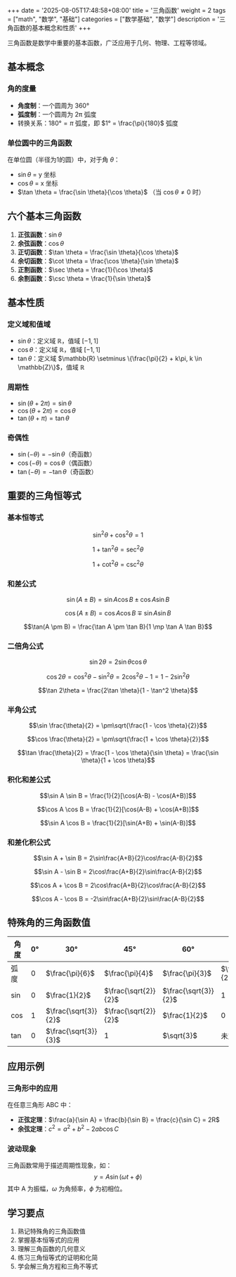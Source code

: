 +++
date = '2025-08-05T17:48:58+08:00'
title = '三角函数'
weight = 2
tags = ["math", "数学", "基础"]
categories = ["数学基础", "数学"]
description = '三角函数的基本概念和性质'
+++

三角函数是数学中重要的基本函数，广泛应用于几何、物理、工程等领域。

## 基本概念

### 角的度量

- **角度制**：一个圆周为 360°
- **弧度制**：一个圆周为 2π 弧度
- 转换关系：$180° = \pi$ 弧度，即 $1° = \frac{\pi}{180}$ 弧度

### 单位圆中的三角函数

在单位圆（半径为1的圆）中，对于角 $\theta$：

- $\sin \theta$ = y 坐标
- $\cos \theta$ = x 坐标  
- $\tan \theta = \frac{\sin \theta}{\cos \theta}$ （当 $\cos \theta \neq 0$ 时）

## 六个基本三角函数

1. **正弦函数**：$\sin \theta$
2. **余弦函数**：$\cos \theta$
3. **正切函数**：$\tan \theta = \frac{\sin \theta}{\cos \theta}$
4. **余切函数**：$\cot \theta = \frac{\cos \theta}{\sin \theta}$
5. **正割函数**：$\sec \theta = \frac{1}{\cos \theta}$
6. **余割函数**：$\csc \theta = \frac{1}{\sin \theta}$

## 基本性质

### 定义域和值域

- $\sin \theta$：定义域 $\mathbb{R}$，值域 $[-1, 1]$
- $\cos \theta$：定义域 $\mathbb{R}$，值域 $[-1, 1]$
- $\tan \theta$：定义域 $\mathbb{R} \setminus \{\frac{\pi}{2} + k\pi, k \in \mathbb{Z}\}$，值域 $\mathbb{R}$

### 周期性

- $\sin(\theta + 2\pi) = \sin \theta$
- $\cos(\theta + 2\pi) = \cos \theta$
- $\tan(\theta + \pi) = \tan \theta$

### 奇偶性

- $\sin(-\theta) = -\sin \theta$（奇函数）
- $\cos(-\theta) = \cos \theta$（偶函数）
- $\tan(-\theta) = -\tan \theta$（奇函数）

## 重要的三角恒等式

### 基本恒等式

$$\sin^2 \theta + \cos^2 \theta = 1$$

$$1 + \tan^2 \theta = \sec^2 \theta$$

$$1 + \cot^2 \theta = \csc^2 \theta$$

### 和差公式

$$\sin(A \pm B) = \sin A \cos B \pm \cos A \sin B$$

$$\cos(A \pm B) = \cos A \cos B \mp \sin A \sin B$$

$$\tan(A \pm B) = \frac{\tan A \pm \tan B}{1 \mp \tan A \tan B}$$

### 二倍角公式

$$\sin 2\theta = 2\sin \theta \cos \theta$$

$$\cos 2\theta = \cos^2 \theta - \sin^2 \theta = 2\cos^2 \theta - 1 = 1 - 2\sin^2 \theta$$

$$\tan 2\theta = \frac{2\tan \theta}{1 - \tan^2 \theta}$$

### 半角公式

$$\sin \frac{\theta}{2} = \pm\sqrt{\frac{1 - \cos \theta}{2}}$$

$$\cos \frac{\theta}{2} = \pm\sqrt{\frac{1 + \cos \theta}{2}}$$

$$\tan \frac{\theta}{2} = \frac{1 - \cos \theta}{\sin \theta} = \frac{\sin \theta}{1 + \cos \theta}$$

### 积化和差公式

$$\sin A \sin B = \frac{1}{2}[\cos(A-B) - \cos(A+B)]$$

$$\cos A \cos B = \frac{1}{2}[\cos(A-B) + \cos(A+B)]$$

$$\sin A \cos B = \frac{1}{2}[\sin(A+B) + \sin(A-B)]$$

### 和差化积公式

$$\sin A + \sin B = 2\sin\frac{A+B}{2}\cos\frac{A-B}{2}$$

$$\sin A - \sin B = 2\cos\frac{A+B}{2}\sin\frac{A-B}{2}$$

$$\cos A + \cos B = 2\cos\frac{A+B}{2}\cos\frac{A-B}{2}$$

$$\cos A - \cos B = -2\sin\frac{A+B}{2}\sin\frac{A-B}{2}$$

## 特殊角的三角函数值

| 角度 | 0° | 30° | 45° | 60° | 90° |
|------|----|----|----|----|-----|
| 弧度 | 0 | $\frac{\pi}{6}$ | $\frac{\pi}{4}$ | $\frac{\pi}{3}$ | $\frac{\pi}{2}$ |
| $\sin$ | 0 | $\frac{1}{2}$ | $\frac{\sqrt{2}}{2}$ | $\frac{\sqrt{3}}{2}$ | 1 |
| $\cos$ | 1 | $\frac{\sqrt{3}}{2}$ | $\frac{\sqrt{2}}{2}$ | $\frac{1}{2}$ | 0 |
| $\tan$ | 0 | $\frac{\sqrt{3}}{3}$ | 1 | $\sqrt{3}$ | 未定义 |

## 应用示例

### 三角形中的应用

在任意三角形 ABC 中：

- **正弦定理**：$\frac{a}{\sin A} = \frac{b}{\sin B} = \frac{c}{\sin C} = 2R$
- **余弦定理**：$c^2 = a^2 + b^2 - 2ab\cos C$

### 波动现象

三角函数常用于描述周期性现象，如：
$$y = A\sin(\omega t + \phi)$$
其中 A 为振幅，$\omega$ 为角频率，$\phi$ 为初相位。

## 学习要点

1. 熟记特殊角的三角函数值
2. 掌握基本恒等式的应用
3. 理解三角函数的几何意义
4. 练习三角恒等式的证明和化简
5. 学会解三角方程和三角不等式
